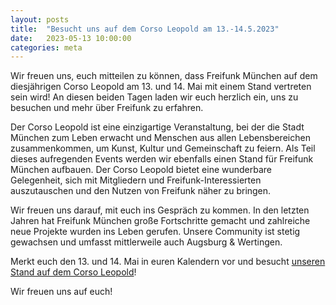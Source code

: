 ```yaml
---
layout: posts
title:  "Besucht uns auf dem Corso Leopold am 13.-14.5.2023"
date:   2023-05-13 10:00:00
categories: meta
---
```


Wir freuen uns, euch mitteilen zu können, dass Freifunk München auf dem diesjährigen Corso Leopold am 13. und 14. Mai mit einem Stand vertreten sein wird! An diesen beiden Tagen laden wir euch herzlich ein, uns zu besuchen und mehr über Freifunk zu erfahren.

Der Corso Leopold ist eine einzigartige Veranstaltung, bei der die Stadt München zum Leben erwacht und Menschen aus allen Lebensbereichen zusammenkommen, um Kunst, Kultur und Gemeinschaft zu feiern. Als Teil dieses aufregenden Events werden wir ebenfalls einen Stand für Freifunk München aufbauen. Der Corso Leopold bietet eine wunderbare Gelegenheit, sich mit Mitgliedern und Freifunk-Interessierten auszutauschen und den Nutzen von Freifunk näher zu bringen.

Wir freuen uns darauf, mit euch ins Gespräch zu kommen. In den letzten Jahren hat Freifunk München große Fortschritte gemacht und zahlreiche neue Projekte wurden ins Leben gerufen. Unsere Community ist stetig gewachsen und umfasst mittlerweile auch Augsburg & Wertingen.

Merkt euch den 13. und 14. Mai in euren Kalendern vor und besucht [unseren Stand auf dem Corso Leopold](https://twitter.com/FreifunkMUC/status/1657401382700187651?s=20)!

Wir freuen uns auf euch!

